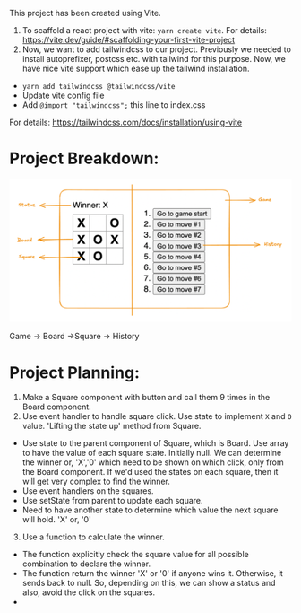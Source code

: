 This project has been created using Vite.

1. To scaffold a react project with vite: ```yarn create vite```. For details: https://vite.dev/guide/#scaffolding-your-first-vite-project
2. Now, we want to add tailwindcss to our project. Previously we needed to install autoprefixer, postcss etc. with tailwind for this purpose. Now, we have nice vite support which ease up the tailwind installation.
  - ```yarn add tailwindcss @tailwindcss/vite```
  - Update vite config file
  - Add `@import "tailwindcss";` this line to index.css

For details: https://tailwindcss.com/docs/installation/using-vite

# Project Breakdown:
![alt text](mental-map.png)

Game
  -> Board
    ->Square
  -> History

# Project Planning:
1. Make a Square component with button and call them 9 times in the Board component.
2. Use event handler to handle square click. Use state to implement `X` and `O` value. 'Lifting the state up' method from Square.
  - Use state to the parent component of Square, which is Board. Use array to have the value of each square state. Initially null.
    We can determine the winner or, 'X','0' which need to be shown on which click, only from the Board component. If we'd used the states on each square, then it will get very complex to find the winner.
  - Use event handlers on the squares.
  - Use setState from parent to update each square.
  - Need to have another state to determine which value the next square will hold. 'X' or, '0'

3. Use a function to calculate the winner. 
  - The function explicitly check the square value for all possible combination to declare the winner.
  - The function return the winner 'X' or '0' if anyone wins it. Otherwise, it sends back to null. So, depending on this, we can show a status and also, avoid the click on the squares.
  - 